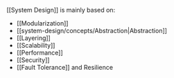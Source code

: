 [[System Design]] is mainly based on:
- [[Modularization]]
- [[system-design/concepts/Abstraction|Abstraction]]
- [[Layering]]
- [[Scalability]]
- [[Performance]]
- [[Security]]
- [[Fault Tolerance]] and Resilience